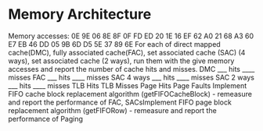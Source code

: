 # Memory Architecture
 Memory accesses: 0E 9E 06 8E 8F 0F FD ED 20 1E 16 EF 62 A0 21 68 A3 60 E7 EB 46 DD 05 9B 6D D5 5E 37 89 6E For each of direct mapped cache(DMC), fully associated cache(FAC), set associated cache (SAC) (4 ways), set associated cache (2 ways), run them with the give memory accesses and report the number of cache hits and misses. DMC ___ hits ____ misses FAC ___ hits ____ misses SAC 4 ways ___ hits ____ misses SAC 2 ways ___ hits ____ misses TLB Hits TLB Misses Page Hits Page Faults Implement FIFO cache block replacement algorithm (getFIFOCacheBlock) - remeasure and report the performance of FAC, SACsImplement FIFO page block replacement algorithm (getFIFORow) - remeasure and report the performance of Paging

